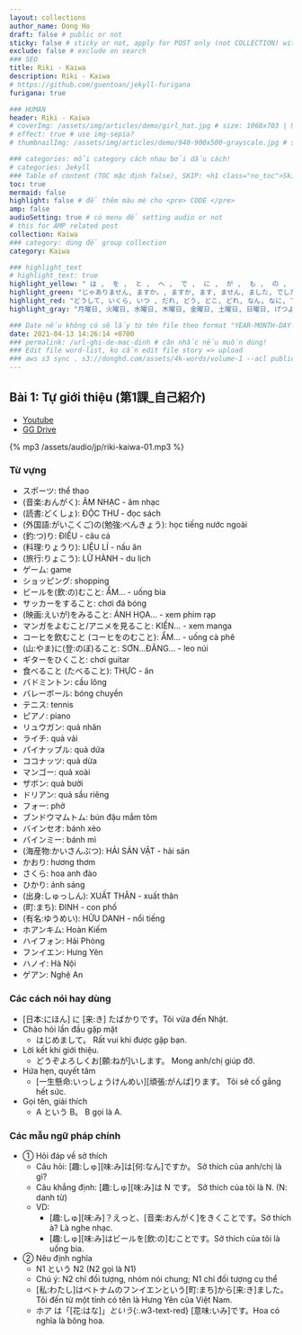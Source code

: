 ```yaml
---
layout: collections
author_name: Dong Ho
draft: false # public or not
sticky: false # sticky or not, apply for POST only (not COLLECTION) with including thumbnailImg
exclude: false # exclude on search
### SEO
title: Riki - Kaiwa
description: Riki - Kaiwa
# https://github.com/guentoan/jekyll-furigana
furigana: true

### HUMAN
header: Riki - Kaiwa
# coverImg: /assets/img/articles/demo/girl_hat.jpg # size: 1068x703 | 900x500 | 600x400
# effect: true # use img-sepia?
# thumbnailImg: /assets/img/articles/demo/940-900x500-grayscale.jpg # size: 900x500 | 600x400

### categories: mỗi category cách nhau bởi dấu cách!
# categories: Jekyll
### Table of content (TOC mặc định false), SKIP: <h1 class="no_toc">Skip toc</h1> hoặc <div class="no_toc_section">
toc: true
mermaid: false
highlight: false # để thêm màu mè cho <pre> CODE </pre>
amp: false
audioSetting: true # có menu để setting audio or not
# this for AMP related post
collection: Kaiwa
### category: dùng để group collection
category: Kaiwa

### highlight_text
# highlight_text: true
highlight_yellow: " は ,  を ,  と ,  へ ,  で ,  に ,  が ,  も ,  の ,  か。,  ね。, か。"
highlight_green: "じゃありません, ますか。, ますか, ます, ません, ました, でした, もう, まだ, いっしょ, ませんか, ましょう, から, までに, まで, ぐらい, ごろ, そして"
highlight_red: "どうして, いくら, いつ , だれ, どう, どこ, どれ, なん, なに, です。, です, HỎI, CÔNG THỨC"
highlight_gray: "月曜日, 火曜日, 水曜日, 木曜日, 金曜日, 土曜日, 日曜日, げつようび, かようび, すいようび, もくようび, きんようび, どようび, にちようび, 一日, 二日, 三日, 四日, 五日, 六日, 七日, 八日, 九日, 十日, ついたち, ふつか, みっか, よっか, いつか, むいか, なのか, ようか, ここのか, とおか, 一月, 二月, 三月, 四月, 五月, 六月, 七月, 八月, 九月, 十月, 十一月, 十二月, いちがつ, にがつ, さんがつ, しがつ, ごがつ, ろくがつ, しちがつ, はちがつ, くがつ, じゅうがつ, じゅういちがつ, じゅうにがつ, おととい, きのう, きょう, あした, あさって, 一昨日, 昨日, 今日, 明日, 明後日, せんしゅう, こんしゅう, らいしゅう, 先週, 今週, 来週, せんげつ, こんげつ, らいげつ, 先月, 今月, 来月, きょねん, ことし, らいねん, 去年, 今年, 来年"

### Date nếu không có sẽ lấy từ tên file theo format "YEAR-MONTH-DAY-title.md"
date: 2021-04-13 14:26:14 +0700
### permalink: /url-ghi-de-mac-dinh # cân nhắc nếu muốn dùng!
### Edit file word-list, ko cần edit file story => upload
### aws s3 sync . s3://donghd.com/assets/4k-words/volume-1 --acl public-read
---
```


## Bài 1: Tự giới thiệu (第1課_自己紹介)
- [Youtube](https://youtu.be/qeN0bsREVMo?feature=shared)
- [GG Drive](https://drive.google.com/file/d/1wTC4PtgBA-0gtu0XXS1m8lxz_PVxL3CW/view)

{% mp3 /assets/audio/jp/riki-kaiwa-01.mp3 %}

### Từ vựng
- スポーツ: thể thao
- (音楽:おんがく): ÂM NHẠC - âm nhạc
- (読書:どくしょ): ĐỘC THƯ - đọc sách
- (外国語:がいこくご)の(勉強:べんきょう): học tiếng nước ngoài
- (釣:つ)り: ĐIẾU - câu cá
- (料理:りょうり): LIỆU LÍ - nấu ăn
- (旅行:りょこう): LỮ HÀNH - du lịch
- ゲーム: game
- ショッピング: shopping
- ビールを(飲:の)むこと: ẨM... - uống bia
- サッカーをすること: chơi đá bóng
- (映画:えいが)をみること: ÁNH HỌA... - xem phim rạp
- マンガをよむこと/アニメを見ること: KIẾN... - xem manga
- コーヒを飲むこと (コーヒをのむこと): ẨM... - uống cà phê
- (山:やま)に(登:のぼ)ること: SƠN...ĐĂNG... - leo núi
- ギターをひくこと: chơi guitar
- 食べること (たべること): THỰC - ăn
- バドミントン: cầu lông
- バレーボール: bóng chuyền
- テニス: tennis
- ピアノ: piano
- リュウガン: quả nhãn
- ライチ: quả vải
- パイナップル: quả dứa
- ココナッツ: quả dừa
- マンゴー: quả xoài
- ザボン: quả bưởi
- ドリアン: quả sầu riêng
- フォー: phở
- ブンドウマムトム: bún đậu mắm tôm
- バインセオ: bánh xèo
- バインミー: bánh mì
- (海産物:かいさんぶつ): HẢI SẢN VẬT - hải sản
- かおり: hương thơm
- さくら: hoa anh đào
- ひかり: ánh sáng
- (出身:しゅっしん): XUẤT THÂN - xuất thân
- (町:まち): ĐINH - con phố
- (有名:ゆうめい): HỮU DANH - nổi tiếng
- ホアンキム: Hoàn Kiếm
- ハイフォン: Hải Phòng
- フンイエン: Hưng Yên
- ハノイ: Hà Nội
- ゲアン: Nghệ An

### Các cách nói hay dùng
- [日本:にほん] に [来:き] たばかりです。Tôi vừa đến Nhật.
- Chào hỏi lần đầu gặp mặt
    + はじめまして。 Rất vui khi được gặp bạn.
- Lời kết khi giới thiệu.
    + どうぞよろしくお[願:ねが]いします。 Mong anh/chị giúp đỡ. 
- Hứa hẹn, quyết tâm
    + [一生懸命:いっしょうけんめい][頑張:がんば]ります。 Tôi sẽ cố gắng hết sức. 
- Gọi tên, giải thích
    + A という B。 B gọi là A. 

### Các mẫu ngữ pháp chính
- ① Hỏi đáp về sở thích
    + Câu hỏi: [趣:しゅ][味:み]は[何:なん]ですか。 Sở thích của anh/chị là gì? 
    + Câu khẳng định: [趣:しゅ][味:み]は N です。 Sở thích của tôi là N. (N: danh từ)
    + VD:
        - [趣:しゅ][味:み]？えっと、[音楽:おんがく]をきくことです。Sở thích à? Là nghe nhạc.
        - [趣:しゅ][味:み]はビールを[飲:の]むことです。Sở thích của tôi là uống bia.
- ② Nêu định nghĩa
    + N1 という N2 (N2 gọi là N1)
    + Chú ý: N2 chỉ đối tượng, nhóm nói chung; N1 chỉ đối tượng cụ thể
    + [私:わたし]はベトナムのフンイエンという[町:まち]から[来:き]ました。Tôi đến từ một tỉnh có tên là Hưng Yên của Việt Nam.
    + ホア は「[花:はな]」*という*{:.w3-text-red} [意味:いみ]です。Hoa có nghĩa là bông hoa.